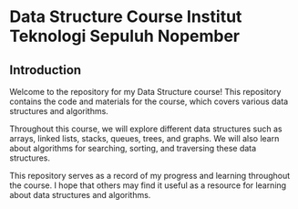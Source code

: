 # Data Structure Course Institut Teknologi Sepuluh Nopember

## Introduction
Welcome to the repository for my Data Structure course! This repository contains the code and materials for the course, which covers various data structures and algorithms.

Throughout this course, we will explore different data structures such as arrays, linked lists, stacks, queues, trees, and graphs. We will also learn about algorithms for searching, sorting, and traversing these data structures.

This repository serves as a record of my progress and learning throughout the course. I hope that others may find it useful as a resource for learning about data structures and algorithms.
